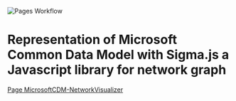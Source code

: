 ![Pages Workflow](https://github.com/NyxiumYuuki/MicrosoftCDM-NetworkVisualizer/actions/workflows/pages/pages-build-deployment/badge.svg)
# Representation of Microsoft Common Data Model with Sigma.js a Javascript library for network graph

[Page MicrosoftCDM-NetworkVisualizer](https://nyxiumyuuki.github.io/MicrosoftCDM-NetworkVisualizer/)